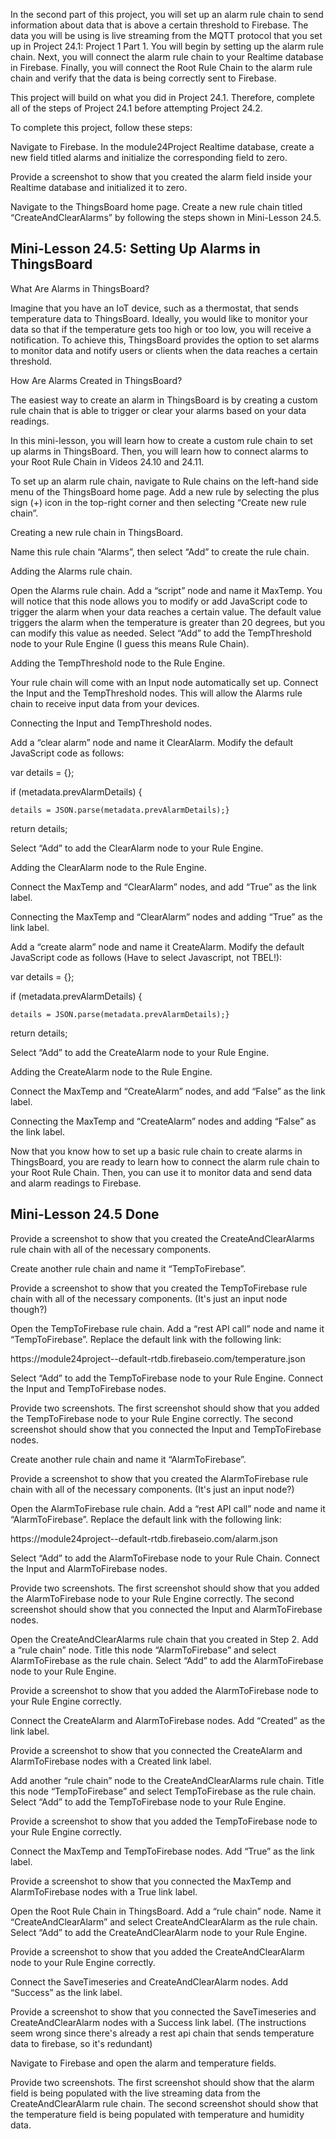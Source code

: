 In the second part of this project, you will set up an alarm rule chain to send information about data that is above a certain threshold to Firebase. The data you will be using is live streaming from the MQTT protocol that you set up in Project 24.1: Project 1 Part 1. You will begin by setting up the alarm rule chain. Next, you will connect the alarm rule chain to your Realtime database in Firebase. Finally, you will connect the Root Rule Chain to the alarm rule chain and verify that the data is being correctly sent to Firebase.

This project will build on what you did in Project 24.1. Therefore, complete all of the steps of Project 24.1 before attempting Project 24.2.

To complete this project, follow these steps:

Navigate to Firebase. In the module24Project Realtime database, create a new field titled alarms and initialize the corresponding field to zero.

Provide a screenshot to show that you created the alarm field inside your Realtime database and initialized it to zero.

Navigate to the ThingsBoard home page. Create a new rule chain titled “CreateAndClearAlarms” by following the steps shown in Mini-Lesson 24.5.

## Mini-Lesson 24.5: Setting Up Alarms in ThingsBoard
What Are Alarms in ThingsBoard?

Imagine that you have an IoT device, such as a thermostat, that sends temperature data to ThingsBoard. Ideally, you would like to monitor your data so that if the temperature gets too high or too low, you will receive a notification. To achieve this, ThingsBoard provides the option to set alarms to monitor data and notify users or clients when the data reaches a certain threshold.

How Are Alarms Created in ThingsBoard?

The easiest way to create an alarm in ThingsBoard is by creating a custom rule chain that is able to trigger or clear your alarms based on your data readings.

In this mini-lesson, you will learn how to create a custom rule chain to set up alarms in ThingsBoard. Then, you will learn how to connect alarms to your Root Rule Chain in Videos 24.10 and 24.11.

To set up an alarm rule chain, navigate to Rule chains on the left-hand side menu of the ThingsBoard home page. Add a new rule by selecting the plus sign (+) icon in the top-right corner and then selecting “Create new rule chain”.

Creating a new rule chain in ThingsBoard.

Name this rule chain “Alarms”, then select “Add” to create the rule chain.

Adding the Alarms rule chain.

Open the Alarms rule chain. Add a “script” node and name it MaxTemp. You will notice that this node allows you to modify or add JavaScript code to trigger the alarm when your data reaches a certain value. The default value triggers the alarm when the temperature is greater than 20 degrees, but you can modify this value as needed. Select “Add” to add the TempThreshold node to your Rule Engine (I guess this means Rule Chain).

Adding the TempThreshold node to the Rule Engine.

Your rule chain will come with an Input node automatically set up. Connect the Input and the TempThreshold nodes. This will allow the Alarms rule chain to receive input data from your devices.

Connecting the Input and TempThreshold nodes.

Add a “clear alarm” node and name it ClearAlarm. Modify the default JavaScript code as follows:

var details = {};

if (metadata.prevAlarmDetails) {

    details = JSON.parse(metadata.prevAlarmDetails);}

return details;

Select “Add” to add the ClearAlarm node to your Rule Engine.

Adding the ClearAlarm node to the Rule Engine.

Connect the MaxTemp and “ClearAlarm” nodes, and add “True” as the link label.

Connecting the MaxTemp and “ClearAlarm” nodes and adding “True” as the link label.

Add a “create alarm” node and name it CreateAlarm. Modify the default JavaScript code as follows (Have to select Javascript, not TBEL!): 

var details = {};

if (metadata.prevAlarmDetails) {

    details = JSON.parse(metadata.prevAlarmDetails);}

return details;

Select “Add” to add the CreateAlarm node to your Rule Engine.

Adding the CreateAlarm node to the Rule Engine.

Connect the MaxTemp and “CreateAlarm” nodes, and add “False” as the link label.

Connecting the MaxTemp and “CreateAlarm” nodes and adding “False” as the link label.

Now that you know how to set up a basic rule chain to create alarms in ThingsBoard, you are ready to learn how to connect the alarm rule chain to your Root Rule Chain. Then, you can use it to monitor data and send data and alarm readings to Firebase.

## Mini-Lesson 24.5 Done

Provide a screenshot to show that you created the CreateAndClearAlarms rule chain with all of the necessary components.

Create another rule chain and name it “TempToFirebase”.

Provide a screenshot to show that you created the TempToFirebase rule chain with all of the necessary components. (It's just an input node though?)

Open the TempToFirebase rule chain. Add a “rest API call” node and name it “TempToFirebase”. Replace the default link with the following link:

https://module24project-<change this to your number>-default-rtdb.firebaseio.com/temperature.json

Select “Add” to add the TempToFirebase node to your Rule Engine. Connect the Input and TempToFirebase nodes.

Provide two screenshots. The first screenshot should show that you added the TempToFirebase node to your Rule Engine correctly. The second screenshot should show that you connected the Input and TempToFirebase nodes.

Create another rule chain and name it “AlarmToFirebase”.

Provide a screenshot to show that you created the AlarmToFirebase rule chain with all of the necessary components. (It's just an input node?)

Open the AlarmToFirebase rule chain. Add a “rest API call” node and name it “AlarmToFirebase”. Replace the default link with the following link:

https://module24project-<change this to your number>-default-rtdb.firebaseio.com/alarm.json

Select “Add” to add the AlarmToFirebase node to your Rule Chain. Connect the Input and AlarmToFirebase nodes.

Provide two screenshots. The first screenshot should show that you added the AlarmToFirebase node to your Rule Engine correctly. The second screenshot should show that you connected the Input and AlarmToFirebase nodes.

Open the CreateAndClearAlarms rule chain that you created in Step 2. Add a “rule chain” node. Title this node “AlarmToFirebase” and select AlarmToFirebase as the rule chain. Select “Add” to add the AlarmToFirebase node to your Rule Engine.

Provide a screenshot to show that you added the AlarmToFirebase node to your Rule Engine correctly.

Connect the CreateAlarm and AlarmToFirebase nodes. Add “Created” as the link label.

Provide a screenshot to show that you connected the CreateAlarm and AlarmToFirebase nodes with a Created link label.

Add another “rule chain” node to the CreateAndClearAlarms rule chain. Title this node “TempToFirebase” and select TempToFirebase as the rule chain. Select “Add” to add the TempToFirebase node to your Rule Engine.

Provide a screenshot to show that you added the TempToFirebase node to your Rule Engine correctly.

Connect the MaxTemp and TempToFirebase nodes. Add “True” as the link label.

Provide a screenshot to show that you connected the MaxTemp and AlarmToFirebase nodes with a True link label.

Open the Root Rule Chain in ThingsBoard. Add a “rule chain” node. Name it “CreateAndClearAlarm” and select CreateAndClearAlarm as the rule chain. Select “Add” to add the CreateAndClearAlarm node to your Rule Engine.

Provide a screenshot to show that you added the CreateAndClearAlarm node to your Rule Engine correctly.

Connect the SaveTimeseries and CreateAndClearAlarm nodes. Add “Success” as the link label.

Provide a screenshot to show that you connected the SaveTimeseries and CreateAndClearAlarm nodes with a Success link label. (The instructions seem wrong since there's already a rest api chain that sends temperature data to firebase, so it's redundant)

Navigate to Firebase and open the alarm and temperature fields.

Provide two screenshots. The first screenshot should show that the alarm field is being populated with the live streaming data from the CreateAndClearAlarm rule chain. The second screenshot should show that the temperature field is being populated with temperature and humidity data.
